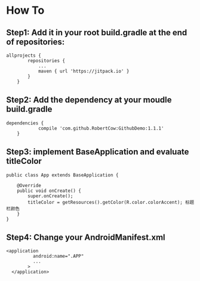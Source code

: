 # How To
## Step1: Add it in your root build.gradle at the end of repositories:
```
allprojects {
		repositories {
			...
			maven { url 'https://jitpack.io' }
		}
	}
```  
## Step2: Add the dependency at your moudle build.gradle
```
dependencies {
	        compile 'com.github.RobertCow:GithubDemo:1.1.1'
	}
```

## Step3: implement BaseApplication and evaluate titleColor
```
public class App extends BaseApplication {

    @Override
    public void onCreate() {
        super.onCreate();
        titleColor = getResources().getColor(R.color.colorAccent); 标题栏颜色
    }
}

```

## Step4: Change your AndroidManifest.xml 
```
<application
          android:name=".APP"
          ...
        >
  </application>
```
